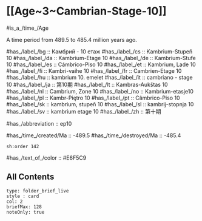 
# [[Age~3~Cambrian-Stage-10]] 

#is_a_/time_/Age 

A time period from 489.5 to 485.4 million years ago. 

#has_/label_/bg  :: Камбрий - 10 етаж
#has_/label_/cs  :: Kambrium-Stupeň 10
#has_/label_/da  :: Kambrium-Etage 10
#has_/label_/de  :: Kambrium-Stufe 10
#has_/label_/es  :: Cámbrico-Piso 10
#has_/label_/et  :: Kambrium, Lade 10
#has_/label_/fi  :: Kambri-vaihe 10
#has_/label_/fr  :: Cambrien-Etage 10
#has_/label_/hu  :: kambrium 10. emelet
#has_/label_/it  :: cambriano - stage 10
#has_/label_/ja  :: 第10期
#has_/label_/lt  :: Kambras-Aukštas 10
#has_/label_/nl  :: Cambrium, Zone 10
#has_/label_/no  :: Kambrium-etasje10
#has_/label_/pl  :: Kambr-Piętro 10
#has_/label_/pt  :: Câmbrico-Piso 10
#has_/label_/sk  :: kambrium, stupeň 10
#has_/label_/sl  :: kambrij-stopnja 10
#has_/label_/sv  :: kambrium etage 10
#has_/label_/zh  :: 第十期

#has_/abbreviation :: ep10

#has_/time_/created/Ma :: -489.5 
#has_/time_/destroyed/Ma :: -485.4 

    sh:order 142 

#has_/text_of_/color :: #E6F5C9

## All Contents

```ccard
type: folder_brief_live
style : card
col: 2
briefMax: 128
noteOnly: true
```



